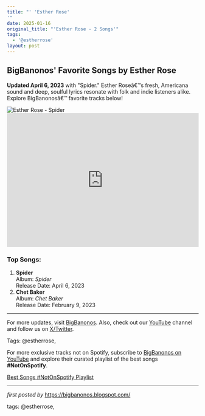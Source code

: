 ```yaml
---
title: "' 'Esther Rose'
'"
date: 2025-01-16
original_title: "'Esther Rose - 2 Songs'"
tags:
  - '@estherrose'
layout: post
---
```

<h2 >BigBanonos' Favorite Songs by Esther Rose</h2> <!-- Introductory Text -->
<p ><strong>Updated April 6, 2023</strong> with "Spider." Esther Roseâ€™s fresh, Americana sound and deep, soulful lyrics resonate with folk and indie listeners alike. Explore BigBanonosâ€™ favorite tracks below!</p> <!-- Featured Image -->
<div > <img src="https://i.scdn.co/image/ab6761610000e5eba9b7c4b2a64b2f0d794a63fa" alt="Esther Rose - Spider">
</div> <!-- Spotify Playlist Embed -->
<div > <iframe src="https://open.spotify.com/embed/playlist/3nv1aOyQw0HnELH86aeYFM?utm_source=generator" width="100%" height="352" frameborder="0" allow="autoplay; clipboard-write; encrypted-media; fullscreen; picture-in-picture" loading="lazy"></iframe>
</div> <!-- Song List -->
<h3 >Top Songs:</h3>
<ol > <li><strong>Spider</strong><br> Album: <em>Spider</em><br> Release Date: April 6, 2023 </li> <li><strong>Chet Baker</strong><br> Album: <em>Chet Baker</em><br> Release Date: February 9, 2023 </li>
</ol> <!-- Footer Links -->
<hr />
<p >For more updates, visit <a href="https://bigbanonos.blogspot.com/" target="_blank">BigBanonos</a>. Also, check out our <a href="https://www.youtube.com/@BigBanonos" target="_blank">YouTube</a> channel and follow us on <a href="https://x.com/bigbanonos" target="_blank">X/Twitter</a>.</p> <!-- Tags -->
<p >Tags: @estherrose,</p>


<!--Subscribe and Playlist Links-->
<div>
    <p>For more exclusive tracks not on Spotify, subscribe to <a href="https://www.youtube.com/@BigBanonos" target="_blank">BigBanonos on YouTube</a> and explore their curated playlist of the best songs <strong>#NotOnSpotify</strong>.</p>
    <p><a href="https://www.youtube.com/playlist?list=PLtuNtuTatqI0kFahUCbtbfenC_ET5O_tr" target="_blank">Best Songs #NotOnSpotify Playlist<br /></a></p></div>

<hr />

<p><em>first posted by</em> <a href="https://bigbanonos.blogspot.com/" rel="noopener" target="_new">https://bigbanonos.blogspot.com/</a></p>

<p>tags: @estherrose,</p>
